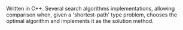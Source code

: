 Written in C++. Several search algorithms implementations, allowing comparison when, given a 'shortest-path' type problem, chooses the optimal algorithm and implements it as the solution method.
